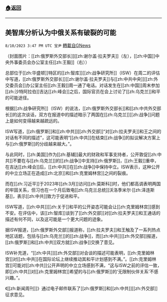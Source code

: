 ###  [:house:返回](README.md)
---


## 美智库分析认为中俄关系有破裂的可能
`8/10/2023 3:47 PM UTC 宝尹` [轉載自GNews](https://gnews.org/articles/1542569)

（封面图片：[[zh:俄罗斯外交部长]][[zh:谢尔盖·拉夫罗夫]]（左），[[zh:中国]]中央外事委员会办公室主任[[zh:王毅]]（右））

总部位于[[zh:华盛顿]]特区的[[zh:智库]][[zh:战争研究所]]（ISW）在周二的评估中写道，[[zh:俄罗斯外交部长]][[zh:谢尔盖·拉夫罗夫]]与[[zh:中共中央]][[zh:外交委员会]]办公室主任[[zh:王毅]]周一通了电话。对话发生在[[zh:中国]]周末参加[[zh:沙特阿拉伯]]吉达[[zh:峰会]]之后，国际官员在会上讨论了[[zh:乌克兰]]和平的可能途径。

根据[[zh:战争研究所]]（ISW）的说法，[[zh:俄罗斯外交部长]]和[[zh:中共外交部长]]的这次谈话，双方在报道中的描述暗示了两国在[[zh:乌克兰]][[zh:战争]]问题上是如何变得越来越疏远的。

ISW写道，[[zh:俄罗斯]]和[[zh:中共]][[zh:外交部]]“对[[zh:拉夫罗夫]]和王之间的对话有不同的描述”，这可能表明“[[zh:中共]]在结束[[zh:战争]]的拟议解决方案上与[[zh:俄罗斯]]的分歧越来越大。”。

与此同时，[[zh:美国]]作为[[zh:基辅]]最大的财政和军事支持者，公开敦促[[zh:中共]]不要在与[[zh:乌克兰]]的[[zh:战争]]中支持[[zh:俄罗斯]]，[[zh:王毅]]重申，在吉达[[zh:峰会]]后，[[zh:中共]]在[[zh:战争]]中保持中立。ISW表示，这种公开的中立立场正在造成[[zh:北京]]和[[zh:克里姆林宫]]之间的裂痕。

而在[[zh:习近平]]于2023年[[zh:3月]]访问[[zh:莫斯科]]时，他们都高调表明两国的牢固关系，但习也在一个月后致电[[zh:乌克兰总统]]沃洛季米尔·[[zh:泽连斯基]]，表示[[zh:中共]]致力于促进和平。

ISW写道，[[zh:中共]][[zh:关于]]和平的公开姿态可能会让[[zh:克里姆林宫]]感到不安。在评估中，该[[zh:智库]]谈到了[[zh:外交部]]对[[zh:拉夫罗夫]]和王通话的描述有何不同，以及这可能是一个更大问题的迹象。

据ISW报道，[[zh:俄罗斯外交部]]报道称，[[zh:拉夫罗夫]]和王触及了一系列热点地区话题，包括与[[zh:乌克兰]]的[[zh:战争]]，而[[zh:中共]][[zh:外交部]]报道，[[zh:俄罗斯]]和[[zh:中共]]双方就[[zh:战争]]交换了意见。

ISW补充道，“[[zh:中共]][[zh:外交部]]对会谈的描述可能表明，[[zh:克里姆林宫]]对[[zh:中共]]在国际论坛上继续推动其和平计划感到不满。”。[[zh:克里姆林宫]]可能对[[zh:中共]]公开声明的中立立场感到不满，“这与ISW之前的评估一致，即[[zh:中共]]对[[zh:克里姆林宫]]希望的与[[zh:俄罗斯]]的‘无限制伙伴关系’不感兴趣。”。

《[[zh:新闻周刊]]》通过电子邮件联系了[[zh:俄罗斯]]和[[zh:中共]][[zh:外交部]]征求意见。
